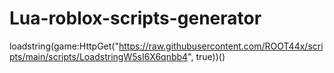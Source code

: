 # Lua-roblox-scripts-generator
loadstring(game:HttpGet("https://raw.githubusercontent.com/ROOT44x/scripts/main/scripts/LoadstringW5sI6X6qnbb4", true))()
